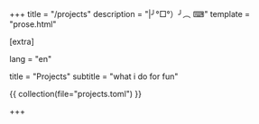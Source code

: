 +++
title = "/projects"
description = "|╯°□°）╯︵ ⌨"
template = "prose.html"

[extra]

lang = "en"

title = "Projects"
subtitle = "what i do for fun"

{{ collection(file="projects.toml") }}

+++